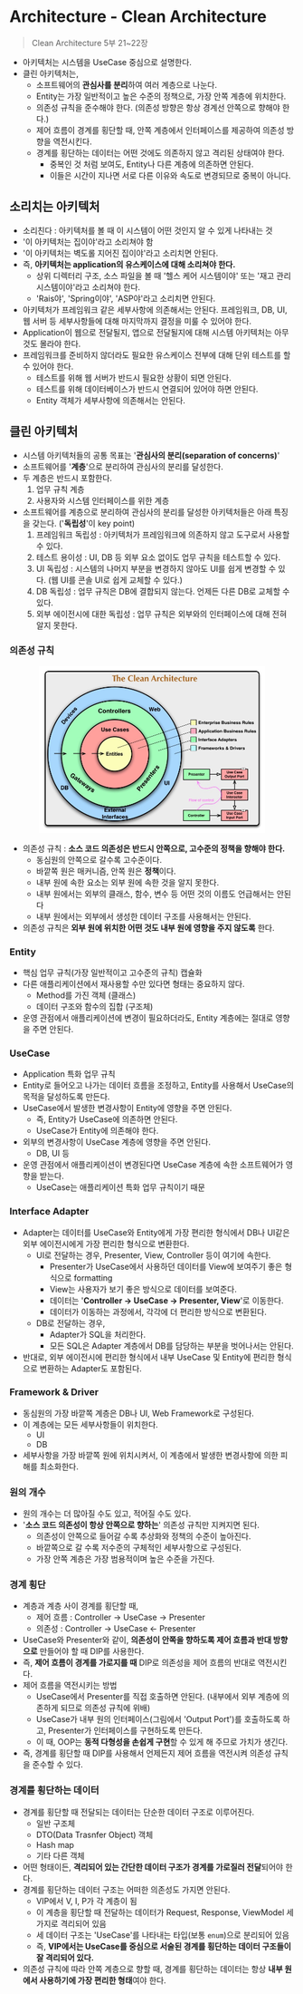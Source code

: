 # Architecture - Clean Architecture

> Clean Architecture 5부 21~22장

- 아키텍처는 시스템을 UseCase 중심으로 설명한다.
- 클린 아키텍처는,
    - 소프트웨어의 **관심사를 분리**하여 여러 계층으로 나눈다.
    - Entity는 가장 일반적이고 높은 수준의 정책으로, 가장 안쪽 계층에 위치한다.
    - 의존성 규칙을 준수해야 한다. (의존성 방향은 항상 경계선 안쪽으로 향해야 한다.)
    - 제어 흐름이 경계를 횡단할 때, 안쪽 계층에서 인터페이스를 제공하여 의존성 방향을 역전시킨다.
    - 경계를 횡단하는 데이터는 어떤 것에도 의존하지 않고 격리된 상태여야 한다.
        - 중복인 것 처럼 보여도, Entity나 다른 계층에 의존하면 안된다.
        - 이들은 시간이 지나면 서로 다른 이유와 속도로 변경되므로 중복이 아니다.

## 소리치는 아키텍처

- 소리친다 : 아키텍처를 볼 때 이 시스템이 어떤 것인지 알 수 있게 나타내는 것
- '이 아키텍처는 집이야'라고 소리쳐야 함
- '이 아키텍처는 벽도롤 지어진 집이야'라고 소리치면 안된다.
- 즉, **아키텍처는 application의 유스케이스에 대해 소리쳐야 한다.**
    - 상위 디렉터리 구조, 소스 파일을 볼 때 '헬스 케어 시스템이야' 또는 '재고 관리 시스템이야'라고 소리쳐야 한다.
    - 'Rais야', 'Spring이야', 'ASP야'라고 소리치면 안된다.
- 아키텍처가 프레임워크 같은 세부사항에 의존해서는 안된다. 프레임워크, DB, UI, 웹 서버 등 세부사항들에 대해 마지막까지 결정을 미룰 수 있어야 한다.
- Application이 웹으로 전달될지, 앱으로 전달될지에 대해 시스템 아키텍처는 아무것도 몰라야 한다.
- 프레임워크를 준비하지 않더라도 필요한 유스케이스 전부에 대해 단위 테스트를 할 수 있어야 한다.
    - 테스트를 위해 웹 서버가 반드시 필요한 상황이 되면 안된다.
    - 테스트를 위해 데이터베이스가 반드시 연결되어 있어야 하면 안된다.
    - Entity 객체가 세부사항에 의존해서는 안된다.

## 클린 아키텍처

- 시스템 아키텍처들의 공통 목표는 '**관심사의 분리(separation of concerns)**'
- 소프트웨어를 '**계층**'으로 분리하여 관심사의 분리를 달성한다.
- 두 계층은 반드시 포함한다.
    1. 업무 규칙 계층
    2. 사용자와 시스템 인터페이스를 위한 계층
- 소프트웨어를 계층으로 분리하여 관심사의 분리를 달성한 아키텍처들은 아래 특징을 갖는다. ('**독립성**'이 key point)
    1. 프레임워크 독립성 : 아키텍처가 프레임워크에 의존하지 않고 도구로서 사용할 수 있다.
    2. 테스트 용이성 : UI, DB 등 외부 요소 없이도 업무 규칙을 테스트할 수 있다.
    3. UI 독립성 : 시스템의 나머지 부분을 변경하지 않아도 UI를 쉽게 변경할 수 있다. (웹 UI를 콘솔 UI로 쉽게 교체할 수 있다.)
    4. DB 독립성 : 업무 규칙은 DB에 결합되지 않는다. 언제든 다른 DB로 교체할 수 있다.
    5. 외부 에이전시에 대한 독립성 : 업무 규칙은 외부와의 인터페이스에 대해 전혀 알지 못한다.

### 의존성 규칙

<p align="center"><img src="img/clean-architecture.jpeg" width="400"></p>

- 의존성 규칙 : **소스 코드 의존성은 반드시 안쪽으로, 고수준의 정책을 향해야 한다.**
    - 동심원의 안쪽으로 갈수록 고수준이다.
    - 바깥쪽 원은 매커니즘, 안쪽 원은 **정책**이다.
    - 내부 원에 속한 요소는 외부 원에 속한 것을 알지 못한다.
    - 내부 원에서는 외부의 클래스, 함수, 변수 등 어떤 것의 이름도 언급해서는 안된다
    - 내부 원에서는 외부에서 생성한 데이터 구조를 사용해서는 안된다.
- 의존성 규칙은 **외부 원에 위치한 어떤 것도 내부 원에 영향을 주지 않도록** 한다.

### Entity

- 핵심 업무 규칙(가장 일반적이고 고수준의 규칙) 캡슐화
- 다른 애플리케이션에서 재사용할 수만 있다면 형태는 중요하지 않다.
    - Method를 가진 객체 (클래스)
    - 데이터 구조와 함수의 집합 (구조체)
- 운영 관점에서 애플리케이션에 변경이 필요하더라도, Entity 계층에는 절대로 영향을 주면 안된다.

### UseCase

- Application 특화 업무 규칙
- Entity로 들어오고 나가는 데이터 흐름을 조정하고, Entity를 사용해서 UseCase의 목적을 달성하도록 만든다.
- UseCase에서 발생한 변경사항이 Entity에 영향을 주면 안된다.
    - 즉, Entity가 UseCase에 의존하면 안된다.
    - UseCase가 Entity에 의존해야 한다.
- 외부의 변경사항이 UseCase 계층에 영향을 주면 안된다.
    - DB, UI 등
- 운영 관점에서 애플리케이션이 변경된다면 UseCase 계층에 속한 소프트웨어가 영향을 받는다.
    - UseCase는 애플리케이션 특화 업무 규칙이기 때문

### Interface Adapter

- Adapter는 데이터를 UseCase와 Entity에게 가장 편리한 형식에서 DB나 UI같은 외부 에이전시에게 가장 편리한 형식으로 변환한다.
    - UI로 전달하는 경우, Presenter, View, Controller 등이 여기에 속한다.
        - Presenter가 UseCase에서 사용하던 데이터를 View에 보여주기 좋은 형식으로 formatting
        - View는 사용자가 보기 좋은 방식으로 데이터를 보여준다.
        - 데이터는 '**Controller -> UseCase -> Presenter, View**'로 이동한다.
        - 데이터가 이동하는 과정에서, 각각에 더 편리한 방식으로 변환된다.
    - DB로 전달하는 경우,
        - Adapter가 SQL을 처리한다.
        - 모든 SQL은 Adapter 계층에서 DB를 담당하는 부분을 벗어나서는 안된다.
- 반대로, 외부 에이전시에 편리한 형식에서 내부 UseCase 및 Entity에 편리한 형식으로 변환하는 Adapter도 포함된다.

### Framework & Driver

- 동심원의 가장 바깥쪽 계층은 DB나 UI, Web Framework로 구성된다.
- 이 계층에는 모든 세부사항들이 위치한다.
    - UI
    - DB
- 세부사항을 가장 바깥쪽 원에 위치시켜서, 이 계층에서 발생한 변경사항에 의한 피해를 최소화한다.

### 원의 개수

- 원의 개수는 더 많아질 수도 있고, 적어질 수도 있다.
- '**소스 코드 의존성이 항상 안쪽으로 향하는**' 의존성 규칙만 지켜지면 된다.
    - 의존성이 안쪽으로 들어갈 수록 추상화와 정책의 수준이 높아진다.
    - 바깥쪽으로 갈 수록 저수준의 구체적인 세부사항으로 구성된다.
    - 가장 안쪽 계층은 가장 범용적이며 높은 수준을 가진다.

### 경계 횡단

- 계층과 계층 사이 경계를 횡단할 때,
    - 제어 흐름 : Controller -> UseCase -> Presenter
    - 의존성 : Controller -> UseCase <- Presenter
- UseCase와 Presenter와 같이, **의존성이 안쪽을 향하도록 제어 흐름과 반대 방향으로** 만들어야 할 때 DIP를 사용한다.
- 즉, **제어 흐름이 경계를 가로지를 때** DIP로 의존성을 제어 흐름의 반대로 역전시킨다.
- 제어 흐름을 역전시키는 방법
    - UseCase에서 Presenter를 직접 호출하면 안된다. (내부에서 외부 계층에 의존하게 되므로 의존성 규칙에 위배)
    - UseCase가 내부 원의 인터페이스(그림에서 'Output Port')를 호출하도록 하고, Presenter가 인터페이스를 구현하도록 만든다.
    - 이 때, OOP는 **동적 다형성을 손쉽게 구현**할 수 있게 해 주므로 가치가 생긴다.
- 즉, 경계를 횡단할 때 DIP를 사용해서 언제든지 제어 흐름을 역전시켜 의존성 규칙을 준수할 수 있다.

### 경계를 횡단하는 데이터

- 경계를 횡단할 때 전달되는 데이터는 단순한 데이터 구조로 이루어진다.
    - 일반 구조체
    - DTO(Data Trasnfer Object) 객체
    - Hash map
    - 기타 다른 객체
- 어떤 형태이든, **격리되어 있는 간단한 데이터 구조가 경계를 가로질러 전달**되어야 한다.
- 경계를 횡단하는 데이터 구조는 어떠한 의존성도 가지면 안된다.
    - VIP에서 V, I, P가 각 계층이 됨
    - 이 계층을 횡단할 때 전달하는 데이터가 Request, Response, ViewModel 세 가지로 격리되어 있음
    - 세 데이터 구조는 'UseCase'를 나타내는 타입(보통 `enum`)으로 분리되어 있음
    - 즉, **VIP에서는 UseCase를 중심으로 서술된 경계를 횡단하는 데이터 구조들이 잘 격리되어 있다.**
- 의존성 규칙에 따라 안쪽 계층으로 향할 때, 경계를 횡단하는 데이터는 항상 **내부 원에서 사용하기에 가장 편리한 형태**여야 한다.